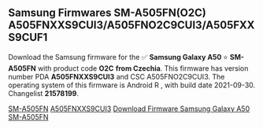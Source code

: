 <h2>Samsung Firmwares SM-A505FN(O2C) A505FNXXS9CUI3/A505FNO2C9CUI3/A505FXXS9CUF1</h2>
Download the Samsung firmware for the ✅ <strong>Samsung Galaxy A50 </strong> ⭐ <strong>SM-A505FN</strong> with product code <strong>O2C</strong> <strong> from Czechia</strong>. This firmware has version number PDA <strong>A505FNXXS9CUI3</strong> and CSC A505FNO2C9CUI3. The operating system of this firmware is Android R , with build date 2021-09-30. Changelist <strong>21578199</strong>.


[SM-A505FN](https://samfirm.shop/samsung/model/SM-A505FN)
[A505FNXXS9CUI3](https://samfirm.shop/samsung/pda/A505FNXXS9CUI3)
[Download Firmware Samsung Galaxy A50 SM-A505FN](https://samfirm.shop/samsung/firmware/461447)
